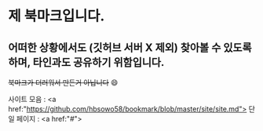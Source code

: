 # 제 북마크입니다.
## 어떠한 상황에서도 (깃허브 서버 X 제외) 찾아볼 수 있도록 하며, 타인과도 공유하기 위함입니다.
~~북마크가 더러워서 만든거 아닙니다~~ :smile:



사이트 모음 : <a href:"https://github.com/hbsowo58/bookmark/blob/master/site/site.md">
단일 페이지 : <a href:"#">


